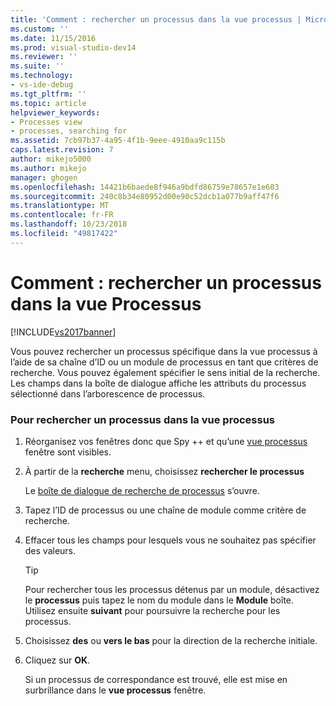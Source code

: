 ```yaml
---
title: 'Comment : rechercher un processus dans la vue processus | Microsoft Docs'
ms.custom: ''
ms.date: 11/15/2016
ms.prod: visual-studio-dev14
ms.reviewer: ''
ms.suite: ''
ms.technology:
- vs-ide-debug
ms.tgt_pltfrm: ''
ms.topic: article
helpviewer_keywords:
- Processes view
- processes, searching for
ms.assetid: 7cb97b37-4a95-4f1b-9eee-4910aa9c115b
caps.latest.revision: 7
author: mikejo5000
ms.author: mikejo
manager: ghogen
ms.openlocfilehash: 14421b6baede8f946a9bdfd86759e78657e1e603
ms.sourcegitcommit: 240c8b34e80952d00e90c52dcb1a077b9aff47f6
ms.translationtype: MT
ms.contentlocale: fr-FR
ms.lasthandoff: 10/23/2018
ms.locfileid: "49817422"
---
```

# <a name="how-to-search-for-a-process-in-processes-view"></a>Comment : rechercher un processus dans la vue Processus
[!INCLUDE[vs2017banner](../includes/vs2017banner.md)]

Vous pouvez rechercher un processus spécifique dans la vue processus à l’aide de sa chaîne d’ID ou un module de processus en tant que critères de recherche. Vous pouvez également spécifier le sens initial de la recherche. Les champs dans la boîte de dialogue affiche les attributs du processus sélectionné dans l’arborescence de processus.  
  
### <a name="to-search-for-a-process-in-processes-view"></a>Pour rechercher un processus dans la vue processus  
  
1. Réorganisez vos fenêtres donc que Spy ++ et qu’une [vue processus](../debugger/processes-view.md) fenêtre sont visibles.  
  
2. À partir de la **recherche** menu, choisissez **rechercher le processus**  
  
    Le [boîte de dialogue de recherche de processus](../debugger/process-search-dialog-box.md) s’ouvre.  
  
3. Tapez l’ID de processus ou une chaîne de module comme critère de recherche.  
  
4. Effacer tous les champs pour lesquels vous ne souhaitez pas spécifier des valeurs.  
  
   > [!TIP]
   >  Pour rechercher tous les processus détenus par un module, désactivez le **processus** puis tapez le nom du module dans le **Module** boîte. Utilisez ensuite **suivant** pour poursuivre la recherche pour les processus.  
  
5. Choisissez **des** ou **vers le bas** pour la direction de la recherche initiale.  
  
6. Cliquez sur **OK**.  
  
   Si un processus de correspondance est trouvé, elle est mise en surbrillance dans le **vue processus** fenêtre.



